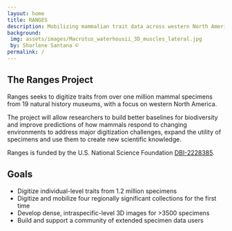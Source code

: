```yaml
---
layout: home
title: RANGES
description: Mobilizing mammalian trait data across western North America for the study of evolution, ecology, and global change.
background:
 img: assets/images/Macrotus_waterhousii_3D_muscles_lateral.jpg
 by: Sharlene Santana ©
permalink: /
---
```


## The Ranges Project

Ranges seeks to digitize traits from over one million mammal specimens from 19 natural history museums, with a focus on western North America.

The project will allow researchers to build better baselines for biodiversity and improve predictions of how mammals respond to changing environments to address major digitization challenges, expand the utility of specimens and use them to create new scientific knowledge.

Ranges is funded by the U.S. National Science Foundation [DBI-2228385](https://www.nsf.gov/awardsearch/showAward?AWD_ID=2228385&HistoricalAwards=false).

## Goals

- Digitize individual-level traits from 1.2 million specimens
- Digitize and mobilize four regionally significant collections for the first time
- Develop dense, intraspecific-level 3D images for >3500 specimens
- Build and support a community of extended specimen data users
